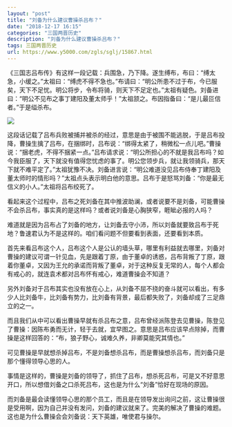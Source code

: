 ```yaml
---
layout: "post"
title: "刘备为什么建议曹操杀吕布？"
date: "2018-12-17 16:15"
categories: "三国两晋历史"
description: "刘备为什么建议曹操杀吕布？"
tags: 三国两晋历史
url: https://www.y5000.com/zgls/sglj/15867.html
---
```






《三国志吕布传》有这样一段记载：兵围急，乃下降。遂生缚布，布曰：“缚太急，小缓之。”太祖曰：“缚虎不得不急也。”布请曰：“明公所患不过于布，今已服矣，天下不足忧。明公将步，令布将骑，则天下不足定也。”太祖有疑色。刘备进曰：“明公不见布之事丁建阳及董太师乎！”太祖颔之。布因指备曰：“是儿最叵信者。”于是缢杀布。

![](https://img.y5000.com/uploads/allimg/170303/6-1F303103914435.jpg)

这段话记载了吕布兵败被捕并被杀的经过，意思是由于被围不能逃脱，于是吕布投降，曹操生擒了吕布，在捆绑时，吕布说：“绑得太紧了，稍微松一点儿吧。”曹操说：“捆老虎，不得不捆紧一点。”吕布请求说：“明公所担心的不就是我吕布吗？如今我臣服了，天下就没有值得您忧虑的事了。明公您领步兵，就让我领骑兵，那天下就不难平定了。”太祖犹豫不决。刘备进言说：“明公难道没见吕布侍奉丁建阳及董太师时的情形吗？”太祖点头表示明白他的意思。吕布于是怒骂刘备：“你是最无信义的小人。”太祖将吕布绞死了。

看起来这个过程中，吕布之死刘备在其中推波助澜，或者说要不是刘备，可能曹操不会杀吕布，事实真的是这样吗？或者说刘备是心胸狭窄，睚眦必报的人吗？

难道就是因为吕布占了刘备的地方，让刘备去守小沛，所以刘备就要致吕布于死地？鲁速君认为不是这样的。咱们看问题不但要看到表面，还要看到本质。

首先来看吕布这个人，吕布这个人是公认的墙头草，哪里有利益就去哪里，刘备对曹操的建议可谓一针见血，先是跟着丁原，由于董卓的诱惑，吕布背叛了丁原，跟着你董卓，又因为王允的承诺而背叛了董卓，对于这种反复无常的人，每个人都会有戒心的，就连袁术都对吕布怀有戒心，难道曹操会不知道？

另外刘备对于吕布其实也没有放在心上，从刘备不屈不挠的奋斗就可以看出，有多少人比刘备牛，比刘备有势力，比刘备有背景，最后都失败了，刘备却成了三足鼎立的之一。

而且我们从中可以看出曹操早就有杀吕布之意，吕布曾经派陈登去见曹操，陈登见了曹操：因陈布勇而无计，轻于去就，宜早图之。意思是吕布应该早点除掉，而曹操是这样回答的：“布，狼子野心，诚难久养，非卿莫能究其情也。”

可见曹操是早就想杀掉吕布，不是刘备想杀吕布，而是曹操想杀吕布，而刘备只是那个懂得领导心思的人。

事情是这样的，曹操是刘备的领导了，抓住了吕布，想杀死吕布，可是又不好意思开口，所以想借刘备之口杀死吕布，这也是为什么“刘备”恰好在现场的原因。

而刘备是最会读懂领导心思的那个员工，而且是在领导发出询问之前，这让曹操很是受用啊，因为自己并没有发问，刘备的建议就来了。完美的解决了曹操的难题。这也是为什么曹操会会刘备说：天下英雄，唯使君与操尔。
